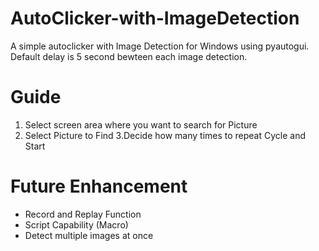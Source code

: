 # AutoClicker-with-ImageDetection
A simple autoclicker with Image Detection for Windows using pyautogui.
Default delay is 5 second bewteen each image detection.

# Guide
1. Select screen area where you want to search for Picture
2. Select Picture to Find
3.Decide how many times to repeat Cycle and Start

# Future Enhancement
- Record and Replay Function
- Script Capability (Macro)
- Detect multiple images at once
